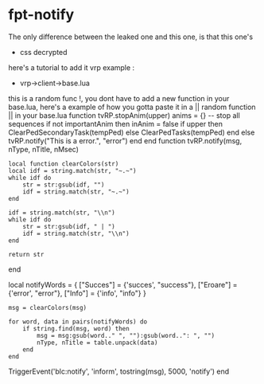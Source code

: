 # fpt-notify

The only difference between the leaked one and this one, is that this one's
- css decrypted

here's a tutorial to add it
vrp example : 
- vrp->client->base.lua

this is a random func !, you dont have to add a new function in your base.lua, here's a example of how you gotta paste it in a || random function || in your base.lua
function tvRP.stopAnim(upper)
  anims = {} -- stop all sequences
  if not importantAnim then
    inAnim = false
    if upper then
      ClearPedSecondaryTask(tempPed)
    else
      ClearPedTasks(tempPed)
    end
  else
    tvRP.notify("This is a error.", "error")
  end
end
function tvRP.notify(msg, nType, nTitle, nMsec)

	local function clearColors(str)
    local idf = string.match(str, "~.~")
    while idf do
        str = str:gsub(idf, "")
        idf = string.match(str, "~.~")
    end

    idf = string.match(str, "\\n")
    while idf do
        str = str:gsub(idf, " | ")
        idf = string.match(str, "\\n")
    end
    
    return str
end

  local notifyWords = {
		["Succes"] = {'succes', "success"},
		["Eroare"] = {'error', "error"},
		["Info"] = {'info', "info"}
	}

	msg = clearColors(msg)

	for word, data in pairs(notifyWords) do
		if string.find(msg, word) then
			msg = msg:gsub(word.." ", ""):gsub(word..": ", "")
			nType, nTitle = table.unpack(data)
		end
	end
  TriggerEvent('blc:notify', 'inform', tostring(msg), 5000, 'notify')
end
